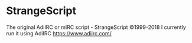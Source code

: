 # StrangeScript
The original AdiIRC or mIRC script - StrangeScript ©1999-2018
I currently run it using AdiIRC https://www.adiirc.com/
